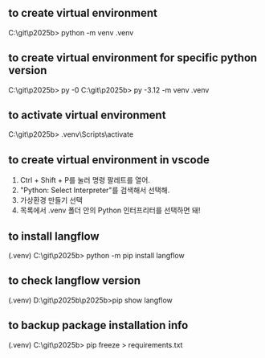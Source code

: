 ## to create virtual environment
C:\git\p2025b> python -m venv .venv

## to create virtual environment for specific python version
C:\git\p2025b> py -0
C:\git\p2025b> py -3.12 -m venv .venv

## to activate virtual environment
C:\git\p2025b> .venv\Scripts\activate

## to create virtual environment in vscode
1. Ctrl + Shift + P를 눌러 명령 팔레트를 열어.
2. "Python: Select Interpreter"를 검색해서 선택해.
3. 가상환경 만들기 선택
4. 목록에서 .venv 폴더 안의 Python 인터프리터를 선택하면 돼!

## to install langflow
(.venv) C:\git\p2025b> python -m pip install langflow

## to check langflow version
(.venv) D:\git\p2025b\p2025b>pip show langflow

## to backup package installation info
(.venv) C:\git\p2025b> pip freeze > requirements.txt
